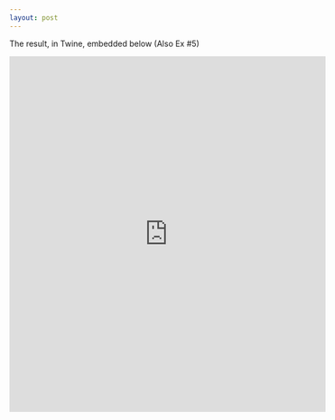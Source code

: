 ```yaml
---
layout: post
---
```

The result, in Twine, embedded below (Also Ex #5)
<iframe width="560" height="630" src="https://www.daughterofsaturn.com/dos_game.html" frameborder="0" allowfullscreen></iframe> 

